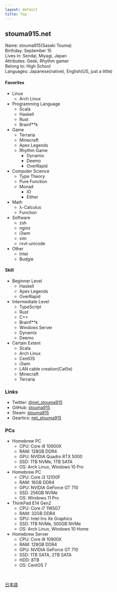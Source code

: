```yaml
---
layout: default
title: Top
---
```


## stouma915.net

Name: stouma915(Sasaki Touma)<br>
Birthday: September 15<br>
Lives in: Sendai, Miyagi, Japan<br>
Attributes: Geek, Rhythm gamer<br>
Belong to: High School<br>
Languages: Japanese(native), English(US, just a little)
#### Favorites
- Linux
  - Arch Linux
- Programming Language
  - Scala
  - Haskell
  - Rust
  - Brainf\*\*k
- Game
  - Terraria
  - Minecraft
  - Apex Legends
  - Rhythm Game
    - Dynamix
    - Deemo
    - OverRapid
- Computer Science
  - Type Theory
  - Pure Function
  - Monad
    - IO
    - Either
- Math
  - λ-Calculus
  - Function
- Software
  - zsh
  - nginx
  - i3wm
  - vim
  - rxvt-unicode
- Other
  - Intel
  - Budgie

#### Skill
- Beginner Level
  - Haskell
  - Apex Legends
  - OverRapid
- Intermediate Level
  - TypeScript
  - Rust
  - C++
  - Brainf\*\*k
  - Windows Server
  - Dynamix
  - Deemo
- Certain Extent
  - Scala
  - Arch Linux
  - CentOS
  - i3wm
  - LAN cable creation(Cat5e)
  - Minecraft
  - Terraria

### Links
* Twitter: [@net_stouma915](https://twitter.com/net_stouma915)
* GitHub: [stouma915](https://github.com/stouma915)
* Steam: [stouma915](https://steamcommunity.com/profiles/76561199242758778)
* Geartics: [net_stouma915](https://www.geartics.com/net_stouma915)

### PCs
- Homebrew PC
  - CPU: Core i9 10900X
  - RAM: 128GB DDR4
  - GPU: NVIDIA Quadro RTX 5000
  - SSD: 1TB NVMe, 1TB SATA
  - OS: Arch Linux, Windows 10 Pro
- Homebrew PC
  - CPU: Core i3 12100F
  - RAM: 16GB DDR4
  - GPU: NVIDIA GeForce GT 710
  - SSD: 256GB NVMe
  - OS: Windows 11 Pro
- ThinkPad E14 Gen2
  - CPU: Core i7 1165G7
  - RAM: 32GB DDR4
  - GPU: Intel Iris Xe Graphics
  - SSD: 1TB NVMe, 500GB NVMe
  - OS: Arch Linux, Windows 10 Home
- Homebrew Server
  - CPU: Core i9 10900X
  - RAM: 128GB DDR4
  - GPU: NVIDIA GeForce GT 710
  - SSD: 1TB SATA, 2TB SATA
  - HDD: 8TB
  - OS: CentOS 7

<br>

[日本語](/)
